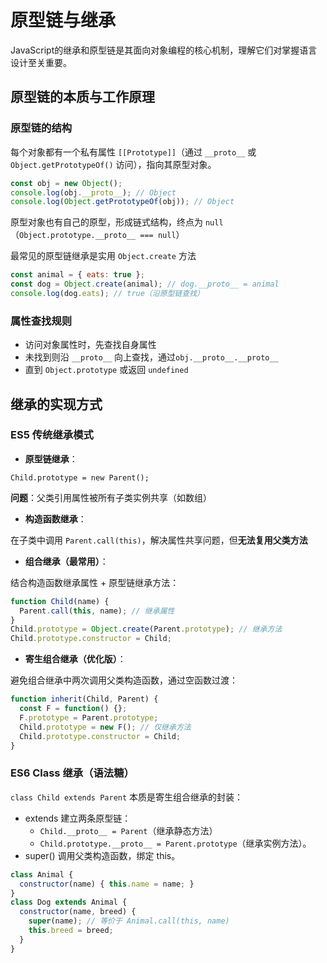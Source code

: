 # 原型链与继承

JavaScript的继承和原型链是其面向对象编程的核心机制，理解它们对掌握语言设计至关重要。

## 原型链的本质与工作原理



### **原型链的结构**

每个对象都有一个私有属性 `[[Prototype]]`（通过 `__proto__` 或 `Object.getPrototypeOf()` 访问），指向其原型对象。

```js
const obj = new Object();
console.log(obj.__proto__); // Object
console.log(Object.getPrototypeOf(obj)); // Object
```

原型对象也有自己的原型，形成链式结构，终点为 `null`（`Object.prototype.__proto__ === null`）

最常见的原型链继承是实用 `Object.create` 方法

```js
const animal = { eats: true };
const dog = Object.create(animal); // dog.__proto__ = animal
console.log(dog.eats); // true（沿原型链查找）
```

### **属性查找规则**

- 访问对象属性时，先查找自身属性
- 未找到则沿 `__proto__` 向上查找，通过`obj.__proto__.__proto__`
- 直到 `Object.prototype` 或返回 `undefined`



## 继承的实现方式

### **ES5 传统继承模式**

- **原型链继承**：

`Child.prototype = new Parent();`

**问题**：父类引用属性被所有子类实例共享（如数组）

- **构造函数继承**：

在子类中调用 `Parent.call(this)`，解决属性共享问题，但**无法复用父类方法**

- **组合继承（最常用）**：

结合构造函数继承属性 + 原型链继承方法：

```js
function Child(name) {
  Parent.call(this, name); // 继承属性
}
Child.prototype = Object.create(Parent.prototype); // 继承方法
Child.prototype.constructor = Child;
```

- **寄生组合继承（优化版）**：

避免组合继承中两次调用父类构造函数，通过空函数过渡：

```js
function inherit(Child, Parent) {
  const F = function() {};
  F.prototype = Parent.prototype;
  Child.prototype = new F(); // 仅继承方法
  Child.prototype.constructor = Child;
}
```

### **ES6 Class 继承（语法糖）**

`class Child extends Parent` 本质是寄生组合继承的封装：

- extends 建立两条原型链：
  - `Child.__proto__ = Parent`（继承静态方法）
  - `Child.prototype.__proto__ = Parent.prototype`（继承实例方法）。
- super() 调用父类构造函数，绑定 this。

```js
class Animal {
  constructor(name) { this.name = name; }
}
class Dog extends Animal {
  constructor(name, breed) {
    super(name); // 等价于 Animal.call(this, name)
    this.breed = breed;
  }
}
```









